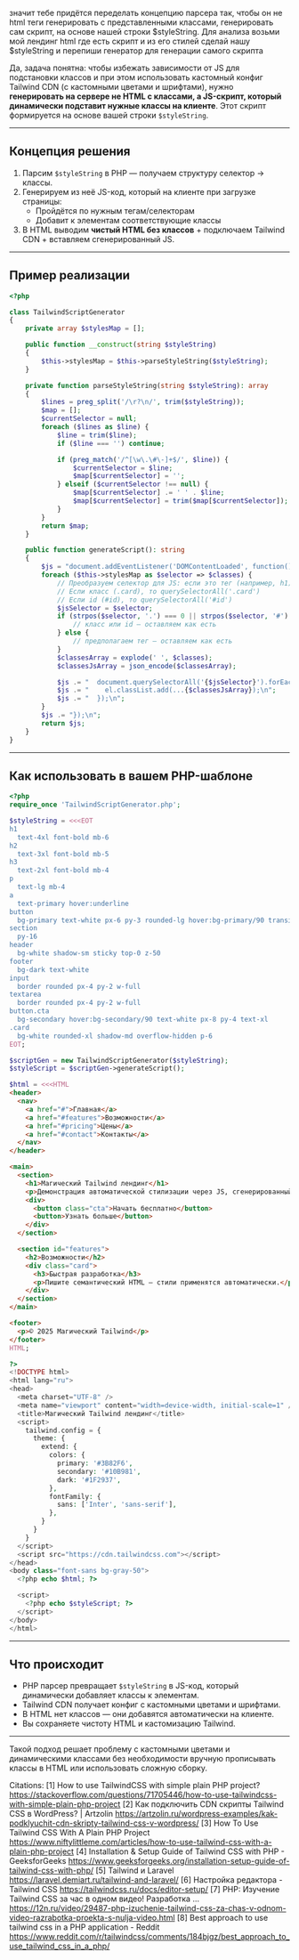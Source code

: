 значит тебе придётся переделать концепцию парсера так, чтобы он не html теги генерировать с представленными классами, генерировать сам скрипт, на основе нашей строки $styleString. Для анализа возьми мой лендинг html где есть скрипт и из его стилей сделай нашу $styleString и перепиши генератор для генерации самого скрипта

Да, задача понятна: чтобы избежать зависимости от JS для подстановки классов и при этом использовать кастомный конфиг Tailwind CDN (с кастомными цветами и шрифтами), нужно **генерировать на сервере не HTML с классами, а JS-скрипт, который динамически подставит нужные классы на клиенте**. Этот скрипт формируется на основе вашей строки `$styleString`.

---

## Концепция решения

1. Парсим `$styleString` в PHP — получаем структуру селектор → классы.
2. Генерируем из неё JS-код, который на клиенте при загрузке страницы:
   - Пройдётся по нужным тегам/селекторам
   - Добавит к элементам соответствующие классы
3. В HTML выводим **чистый HTML без классов** + подключаем Tailwind CDN + вставляем сгенерированный JS.

---

## Пример реализации

```php
<?php

class TailwindScriptGenerator
{
    private array $stylesMap = [];

    public function __construct(string $styleString)
    {
        $this->stylesMap = $this->parseStyleString($styleString);
    }

    private function parseStyleString(string $styleString): array
    {
        $lines = preg_split('/\r?\n/', trim($styleString));
        $map = [];
        $currentSelector = null;
        foreach ($lines as $line) {
            $line = trim($line);
            if ($line === '') continue;

            if (preg_match('/^[\w\.\#\-]+$/', $line)) {
                $currentSelector = $line;
                $map[$currentSelector] = '';
            } elseif ($currentSelector !== null) {
                $map[$currentSelector] .= ' ' . $line;
                $map[$currentSelector] = trim($map[$currentSelector]);
            }
        }
        return $map;
    }

    public function generateScript(): string
    {
        $js = "document.addEventListener('DOMContentLoaded', function() {\n";
        foreach ($this->stylesMap as $selector => $classes) {
            // Преобразуем селектор для JS: если это тег (например, h1), то querySelectorAll('h1')
            // Если класс (.card), то querySelectorAll('.card')
            // Если id (#id), то querySelectorAll('#id')
            $jsSelector = $selector;
            if (strpos($selector, '.') === 0 || strpos($selector, '#') === 0) {
                // класс или id — оставляем как есть
            } else {
                // предполагаем тег — оставляем как есть
            }
            $classesArray = explode(' ', $classes);
            $classesJsArray = json_encode($classesArray);

            $js .= "  document.querySelectorAll('{$jsSelector}').forEach(el => {\n";
            $js .= "    el.classList.add(...{$classesJsArray});\n";
            $js .= "  });\n";
        }
        $js .= "});\n";
        return $js;
    }
}
```

---

## Как использовать в вашем PHP-шаблоне

```php
<?php
require_once 'TailwindScriptGenerator.php';

$styleString = <<<EOT
h1
  text-4xl font-bold mb-6
h2
  text-3xl font-bold mb-5
h3
  text-2xl font-bold mb-4
p
  text-lg mb-4
a
  text-primary hover:underline
button
  bg-primary text-white px-6 py-3 rounded-lg hover:bg-primary/90 transition
section
  py-16
header
  bg-white shadow-sm sticky top-0 z-50
footer
  bg-dark text-white
input
  border rounded px-4 py-2 w-full
textarea
  border rounded px-4 py-2 w-full
button.cta
  bg-secondary hover:bg-secondary/90 text-white px-8 py-4 text-xl
.card
  bg-white rounded-xl shadow-md overflow-hidden p-6
EOT;

$scriptGen = new TailwindScriptGenerator($styleString);
$styleScript = $scriptGen->generateScript();

$html = <<<HTML
<header>
  <nav>
    <a href="#">Главная</a>
    <a href="#features">Возможности</a>
    <a href="#pricing">Цены</a>
    <a href="#contact">Контакты</a>
  </nav>
</header>

<main>
  <section>
    <h1>Магический Tailwind лендинг</h1>
    <p>Демонстрация автоматической стилизации через JS, сгенерированный на сервере.</p>
    <div>
      <button class="cta">Начать бесплатно</button>
      <button>Узнать больше</button>
    </div>
  </section>

  <section id="features">
    <h2>Возможности</h2>
    <div class="card">
      <h3>Быстрая разработка</h3>
      <p>Пишите семантический HTML — стили применятся автоматически.</p>
    </div>
  </section>
</main>

<footer>
  <p>© 2025 Магический Tailwind</p>
</footer>
HTML;

?>
<!DOCTYPE html>
<html lang="ru">
<head>
  <meta charset="UTF-8" />
  <meta name="viewport" content="width=device-width, initial-scale=1" />
  <title>Магический Tailwind лендинг</title>
  <script>
    tailwind.config = {
      theme: {
        extend: {
          colors: {
            primary: '#3B82F6',
            secondary: '#10B981',
            dark: '#1F2937',
          },
          fontFamily: {
            sans: ['Inter', 'sans-serif'],
          },
        }
      }
    }
  </script>
  <script src="https://cdn.tailwindcss.com"></script>
</head>
<body class="font-sans bg-gray-50">
  <?php echo $html; ?>

  <script>
    <?php echo $styleScript; ?>
  </script>
</body>
</html>
```

---

## Что происходит

- PHP парсер превращает `$styleString` в JS-код, который динамически добавляет классы к элементам.
- Tailwind CDN получает конфиг с кастомными цветами и шрифтами.
- В HTML нет классов — они добавятся автоматически на клиенте.
- Вы сохраняете чистоту HTML и кастомизацию Tailwind.

---

Такой подход решает проблему с кастомными цветами и динамическими классами без необходимости вручную прописывать классы в HTML или использовать сложную сборку.

Citations:
[1] How to use TailwindCSS with simple plain PHP project? https://stackoverflow.com/questions/71705446/how-to-use-tailwindcss-with-simple-plain-php-project
[2] Как подключить CDN скрипты Tailwind CSS в WordPress? | Artzolin https://artzolin.ru/wordpress-examples/kak-podklyuchit-cdn-skripty-tailwind-css-v-wordpress/
[3] How To Use Tailwind CSS With A Plain PHP Project https://www.niftylittleme.com/articles/how-to-use-tailwind-css-with-a-plain-php-project
[4] Installation & Setup Guide of Tailwind CSS with PHP - GeeksforGeeks https://www.geeksforgeeks.org/installation-setup-guide-of-tailwind-css-with-php/
[5] Tailwind и Laravel https://laravel.demiart.ru/tailwind-and-laravel/
[6] Настройка редактора - Tailwind CSS https://tailwindcss.ru/docs/editor-setup/
[7] PHP: Изучение Tailwind CSS за час в одном видео! Разработка ... https://12n.ru/video/29487-php-izuchenie-tailwind-css-za-chas-v-odnom-video-razrabotka-proekta-s-nulja-video.html
[8] Best approach to use tailwind css in a PHP application - Reddit https://www.reddit.com/r/tailwindcss/comments/184bjgz/best_approach_to_use_tailwind_css_in_a_php/
